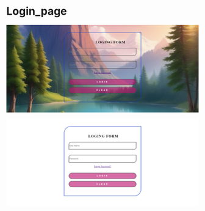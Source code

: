 # Login_page

<p align="center" ><img  src = "image/S1.png?raw=true"></p>



<p align="center" ><img  src = "image/S2.png?raw=true"></p>
